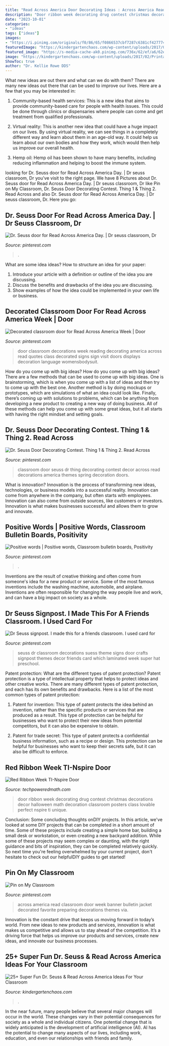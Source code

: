 ```yaml
---
title: "Read Across America Door Decorating Ideas : Across America Read Classroom Door Week Banner Bulletin Jacket Decorated Favorite Preparing Decorations Themes Via"
description: "Door ribbon week decorating drug contest christmas decorations decor halloween math decoration classroom posters class lovable perfect nspire ti unique"
date: "2023-10-01"
categories:
- "ideas"
tags: ["ideas"]
images:
- "https://i.pinimg.com/originals/f0/86/65/f0866537cbf7287c6381cf4277743a91.jpg"
featuredImage: "https://kindergartenchaos.com/wp-content/uploads/2017/02/Printable-Collage.jpg"
featured_image: "https://s-media-cache-ak0.pinimg.com/736x/62/ef/a6/62efa684a22b8eb701bc17c56dd4ae66.jpg"
image: "https://kindergartenchaos.com/wp-content/uploads/2017/02/Printable-Collage.jpg"
ShowToc: true
author: "Dr. Kellie Rowe DDS"
---
```



What new ideas are out there and what can we do with them?
There are many new ideas out there that can be used to improve our lives. Here are a few that you may be interested in:
1. Community-based health services: This is a new idea that aims to provide community-based care for people with health issues. This could be done through clinics or dispensaries where people can come and get treatment from qualified professionals.

2. Virtual reality: This is another new idea that could have a huge impact on our lives. By using virtual reality, we can see things in a completely different way and learn about them in an age-old way. It could help us learn about our own bodies and how they work, which would then help us improve our overall health.

3. Hemp oil: Hemp oil has been shown to have many benefits, including reducing inflammation and helping to boost the immune system.

	

		
looking for Dr. Seuss door for Read Across America Day. | Dr seuss classroom, Dr you've visit to the right page. We have 8 Pictures about Dr. Seuss door for Read Across America Day. | Dr seuss classroom, Dr like Pin on My Classroom, Dr. Seuss Door Decorating Contest. Thing 1 &amp; Thing 2. Read Across and also Dr. Seuss door for Read Across America Day. | Dr seuss classroom, Dr. Here you go:
		
    
## Dr. Seuss Door For Read Across America Day. | Dr Seuss Classroom, Dr

<img loading=lazy src="https://i.pinimg.com/736x/d5/b5/85/d5b585095083808617226718827bed2b.jpg" onerror="this.onerror=null;this.src='https://tse2.mm.bing.net/th?id=OIP.Dai826wR4cpNGRJv_EMkAwHaJ4&amp;pid=15.1';" alt="Dr. Seuss door for Read Across America Day. | Dr seuss classroom, Dr">

_Source: pinterest.com_

>. 

	

What are some idea ideas?
How to structure an idea for your paper:
1) Introduce your article with a definition or outline of the idea you are discussing.
2) Discuss the benefits and drawbacks of the idea you are discussing.
3) Show examples of how the idea could be implemented in your own life or business.

    
## Decorated Classroom Door For Read Across America Week | Door

<img loading=lazy src="https://i.pinimg.com/originals/2e/dc/d7/2edcd7ccdca585c1c36b0b62a487f1ad.jpg" onerror="this.onerror=null;this.src='https://tse2.mm.bing.net/th?id=OIP.1RdPRQ_xstKaAzSrdAbfDwHaJ4&amp;pid=15.1';" alt="Decorated classroom door for Read Across America Week | Door">

_Source: pinterest.com_

>door classroom decorations week reading decorating america across read quotes class decorated signs sign visit doors displays decoration language womensbodysuit. 

	

How do you come up with big ideas?
How do you come up with big ideas? There are a few methods that can be used to come up with big ideas. One is brainstorming, which is when you come up with a list of ideas and then try to come up with the best one. Another method is by doing mockups or prototypes, which are simulations of what an idea could look like. Finally, there’s coming up with solutions to problems, which can be anything from developing a new product to creating a new way of doing business. All of these methods can help you come up with some great ideas, but it all starts with having the right mindset and setting goals.

    
## Dr. Seuss Door Decorating Contest. Thing 1 &amp; Thing 2. Read Across

<img loading=lazy src="https://i.pinimg.com/originals/37/83/3a/37833a963a69f819944ef75c91a9adb0.jpg" onerror="this.onerror=null;this.src='https://tse1.mm.bing.net/th?id=OIP.WGNKQkNSRyANgtigBMoUOQHaE-&amp;pid=15.1';" alt="Dr. Seuss Door Decorating Contest. Thing 1 &amp; Thing 2. Read Across">

_Source: pinterest.com_

>classroom door seuss dr thing decorating contest decor across read decorations america themes spring decoration doors. 

	

What is innovation?
Innovation is the process of transforming new ideas, technologies, or business models into a successful reality. Innovation can come from anywhere in the company, but often starts with employees. Innovation can also come from outside sources, like customers or investors. Innovation is what makes businesses successful and allows them to grow and innovate.

    
## Positive Words | Positive Words, Classroom Bulletin Boards, Positivity

<img loading=lazy src="https://i.pinimg.com/originals/f0/86/65/f0866537cbf7287c6381cf4277743a91.jpg" onerror="this.onerror=null;this.src='https://tse4.mm.bing.net/th?id=OIP.AIN3mrlXl7wsZcMtmwBAzwHaFj&amp;pid=15.1';" alt="Positive words | Positive words, Classroom bulletin boards, Positivity">

_Source: pinterest.com_

>. 

	

Inventions are the result of creative thinking and often come from someone's idea for a new product or service. Some of the most famous inventions include the washing machine, automobile, and airplane. Inventions are often responsible for changing the way people live and work, and can have a big impact on society as a whole.

    
## Dr Seuss Signpost. I Made This For A Friends Classroom. I Used Card For

<img loading=lazy src="https://s-media-cache-ak0.pinimg.com/736x/62/ef/a6/62efa684a22b8eb701bc17c56dd4ae66.jpg" onerror="this.onerror=null;this.src='https://tse4.mm.bing.net/th?id=OIP.Pf-8gL1w4_dvjSESaeAC6AHaJ4&amp;pid=15.1';" alt="Dr Seuss signpost. I made this for a friends classroom. I used card for">

_Source: pinterest.com_

>seuss dr classroom decorations suess theme signs door crafts signpost themes decor friends card which laminated week super hat preschool. 

	

Patent protection: What are the different types of patent protection?
Patent protection is a type of intellectual property that helps to protect ideas and other creative works. There are many different types of patent protection, and each has its own benefits and drawbacks. Here is a list of the most common types of patent protection:
1) Patent for invention: This type of patent protects the idea behind an invention, rather than the specific products or services that are produced as a result. This type of protection can be helpful for businesses who want to protect their new ideas from potential competitors, but it can also be expensive to obtain.

2) Patent for trade secret: This type of patent protects a confidential business information, such as a recipe or design. This protection can be helpful for businesses who want to keep their secrets safe, but it can also be difficult to enforce.

    
## Red Ribbon Week TI-Nspire Door

<img loading=lazy src="https://www.techpoweredmath.com/img/IMG_20111027_132624.jpg" onerror="this.onerror=null;this.src='https://tse4.mm.bing.net/th?id=OIP.wRNwRTtFdmI7fuzwI6NzwAHaJ4&amp;pid=15.1';" alt="Red Ribbon Week TI-Nspire Door">

_Source: techpoweredmath.com_

>door ribbon week decorating drug contest christmas decorations decor halloween math decoration classroom posters class lovable perfect nspire ti unique. 

	

Conclusion: Some concluding thoughts onDIY projects.
In this article, we've looked at some DIY projects that can be completed in a short amount of time. Some of these projects include creating a simple home bar, building a small desk or workstation, or even creating a new backyard addition. While some of these projects may seem complex or daunting, with the right guidance and bits of inspiration, they can be completed relatively quickly. So next time you're feeling overwhelmed by your current project, don't hesitate to check out our helpfulDIY guides to get started!

    
## Pin On My Classroom

<img loading=lazy src="https://i.pinimg.com/736x/8d/c2/f4/8dc2f469c05b597d08df522340ab3978--read-across-america-door-ideas-read-across-america-bulletin-board-ideas.jpg" onerror="this.onerror=null;this.src='https://tse3.mm.bing.net/th?id=OIP.8CfM-d-cak0sPHpGw6hw9QHaNJ&amp;pid=15.1';" alt="Pin on My Classroom">

_Source: pinterest.com_

>across america read classroom door week banner bulletin jacket decorated favorite preparing decorations themes via. 

	

Innovation is the constant drive that keeps us moving forward in today’s world. From new ideas to new products and services, innovation is what makes us competitive and allows us to stay ahead of the competition. It’s a driving force that helps us improve our products and services, create new ideas, and innovate our business processes.

    
## 25+ Super Fun Dr. Seuss &amp; Read Across America Ideas For Your Classroom

<img loading=lazy src="https://kindergartenchaos.com/wp-content/uploads/2017/02/Printable-Collage.jpg" onerror="this.onerror=null;this.src='https://tse2.mm.bing.net/th?id=OIP.XvRxyoQrveYO-xhYn9q97AHaHa&amp;pid=15.1';" alt="25+ Super Fun Dr. Seuss &amp; Read Across America Ideas For Your Classroom">

_Source: kindergartenchaos.com_

>. 

	

In the near future, many people believe that several major changes will occur in the world. These changes vary in their potential consequences for society as a whole and individual citizens. One potential change that is widely anticipated is the development of artificial intelligence (AI). AI has the potential to change many aspects of our lives, including work, education, and even our relationships with friends and family.

